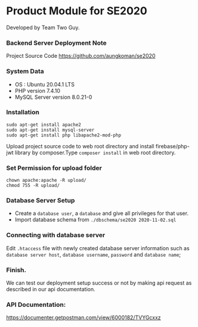 # Product Module for SE2020
Developed by Team Two Guy.

### Backend Server Deployment Note
Project Source Code
https://github.com/aungkoman/se2020
 

### System Data
- OS : Ubuntu 20.04.1 LTS
- PHP version 7.4.10
- MySQL Server version 8.0.21-0
 
### Installation 
```
sudo apt-get install apache2
sudo apt-get install mysql-server
sudo apt-get install php libapache2-mod-php
```

Upload project source code to web root directory and install firebase/php-jwt library by composer.Type ```composer install``` in web root directory.

### Set Permission for upload folder
```
chown apache:apache -R upload/
chmod 755 -R upload/
```

### Database Server Setup
- Create a ```database user```, a ```database``` and give all privileges for that user.
- Import database schema from ```./dbschema/se2020 2020-11-02.sql```
 
 
### Connecting with database server
Edit ```.htaccess``` file with newly created database server information such as ```database server host```, ```database username```, ```password``` and ```database name```;

### Finish.
We can test our deployment setup success or not by making api request as described in our api documentation.

### API Documentation: 
https://documenter.getpostman.com/view/6000182/TVYGcxxz




